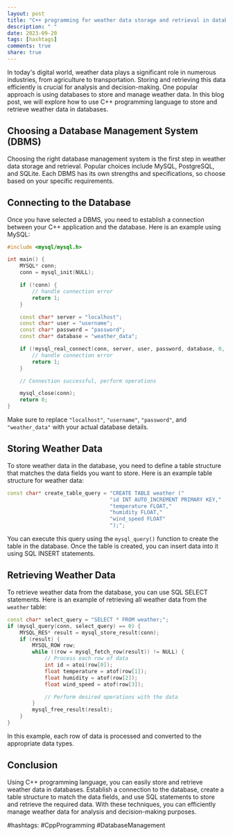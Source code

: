 ```yaml
---
layout: post
title: "C++ programming for weather data storage and retrieval in databases"
description: " "
date: 2023-09-20
tags: [hashtags]
comments: true
share: true
---
```


In today's digital world, weather data plays a significant role in numerous industries, from agriculture to transportation. Storing and retrieving this data efficiently is crucial for analysis and decision-making. One popular approach is using databases to store and manage weather data. In this blog post, we will explore how to use C++ programming language to store and retrieve weather data in databases.

## Choosing a Database Management System (DBMS)
Choosing the right database management system is the first step in weather data storage and retrieval. Popular choices include MySQL, PostgreSQL, and SQLite. Each DBMS has its own strengths and specifications, so choose based on your specific requirements.

## Connecting to the Database
Once you have selected a DBMS, you need to establish a connection between your C++ application and the database. Here is an example using MySQL:

```cpp
#include <mysql/mysql.h>

int main() {
    MYSQL* conn;
    conn = mysql_init(NULL);

    if (!conn) {
        // handle connection error
        return 1;
    }

    const char* server = "localhost";
    const char* user = "username";
    const char* password = "password";
    const char* database = "weather_data";

    if (!mysql_real_connect(conn, server, user, password, database, 0, NULL, 0)) {
        // handle connection error
        return 1;
    }

    // Connection successful, perform operations

    mysql_close(conn);
    return 0;
}
```

Make sure to replace `"localhost"`, `"username"`, `"password"`, and `"weather_data"` with your actual database details.

## Storing Weather Data
To store weather data in the database, you need to define a table structure that matches the data fields you want to store. Here is an example table structure for weather data:

```cpp
const char* create_table_query = "CREATE TABLE weather ("
                                 "id INT AUTO_INCREMENT PRIMARY KEY,"
                                 "temperature FLOAT,"
                                 "humidity FLOAT,"
                                 "wind_speed FLOAT"
                                 ");";
```

You can execute this query using the `mysql_query()` function to create the table in the database. Once the table is created, you can insert data into it using SQL INSERT statements.

## Retrieving Weather Data
To retrieve weather data from the database, you can use SQL SELECT statements. Here is an example of retrieving all weather data from the `weather` table:

```cpp
const char* select_query = "SELECT * FROM weather;";
if (mysql_query(conn, select_query) == 0) {
    MYSQL_RES* result = mysql_store_result(conn);
    if (result) {
        MYSQL_ROW row;
        while ((row = mysql_fetch_row(result)) != NULL) {
            // Process each row of data
            int id = atoi(row[0]);
            float temperature = atof(row[1]);
            float humidity = atof(row[2]);
            float wind_speed = atof(row[3]);

            // Perform desired operations with the data
        }
        mysql_free_result(result);
    }
}
```

In this example, each row of data is processed and converted to the appropriate data types.

## Conclusion
Using C++ programming language, you can easily store and retrieve weather data in databases. Establish a connection to the database, create a table structure to match the data fields, and use SQL statements to store and retrieve the required data. With these techniques, you can efficiently manage weather data for analysis and decision-making purposes.

#hashtags: #CppProgramming #DatabaseManagement